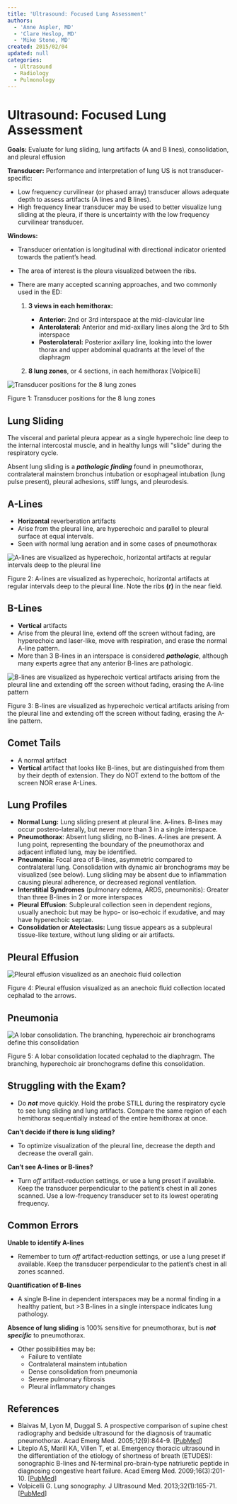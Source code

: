 ```yaml
---
title: 'Ultrasound: Focused Lung Assessment'
authors:
  - 'Anne Aspler, MD'
  - 'Clare Heslop, MD'
  - 'Mike Stone, MD'
created: 2015/02/04
updated: null
categories:
  - Ultrasound
  - Radiology
  - Pulmonology
---
```


# Ultrasound: Focused Lung Assessment

**Goals:** Evaluate for lung sliding, lung artifacts (A and B lines), consolidation, and pleural effusion

**Transducer:** Performance and interpretation of lung US is not transducer-specific:

- Low frequency curvilinear (or phased array) transducer allows adequate depth to assess artifacts (A lines and B lines).
- High frequency linear transducer may be used to better visualize lung sliding at the pleura, if there is uncertainty with the low frequency curvilinear transducer.

**Windows:** 
- Transducer orientation is longitudinal with directional indicator oriented towards the patient’s head. 
- The area of interest is the pleura visualized between the ribs. 
- There are many accepted scanning approaches, and two commonly used in the ED:

  1. **3 views in each hemithorax:**

     - **Anterior:** 2nd or 3rd interspace at the mid-clavicular line
     - **Anterolateral:** Anterior and mid-axillary lines along the 3rd to 5th interspace
     - **Posterolateral:** Posterior axillary line, looking into the lower thorax and upper abdominal quadrants at the level of the diaphragm

  2. **8 lung zones**, or 4 sections, in each hemithorax [Volpicelli]

![Transducer positions for the 8 lung zones](media/lung-ultrasound_image-1.png)

Figure 1: Transducer positions for the 8 lung zones

## Lung Sliding

The visceral and parietal pleura appear as a single hyperechoic line deep to the internal intercostal muscle, and in healthy lungs will "slide" during the respiratory cycle.

Absent lung sliding is a **_pathologic finding_** found in pneumothorax, contralateral mainstem bronchus intubation or esophageal intubation (lung pulse present), pleural adhesions, stiff lungs, and pleurodesis.

## A-Lines

- **Horizontal** reverberation artifacts
- Arise from the pleural line, are hyperechoic and parallel to pleural surface at equal intervals.
- Seen with normal lung aeration and in some cases of pneumothorax

![A-lines are visualized as hyperechoic, horizontal artifacts at regular intervals deep to the pleural line](media/lung-ultrasound_image-2.png)

Figure 2: A-lines are visualized as hyperechoic, horizontal artifacts at regular intervals deep to the pleural line. Note the ribs **(r)** in the near field.

## B-Lines

- **Vertical** artifacts
- Arise from the pleural line, extend off the screen without fading, are hyperechoic and laser-like, move with respiration, and erase the normal A-line pattern.
- More than 3 B-lines in an interspace is considered **_pathologic_**, although many experts agree that any anterior B-lines are pathologic.

![B-lines are visualized as hyperechoic vertical artifacts arising from the pleural line and extending off the screen without fading, erasing the A-line pattern](media/lung-ultrasound_image-3.png)

Figure 3: B-lines are visualized as hyperechoic vertical artifacts arising from the pleural line and extending off the screen without fading, erasing the A-line pattern.

## Comet Tails

- A normal artifact
- **Vertical** artifact that looks like B-lines, but are distinguished from them by their depth of extension. They do NOT extend to the bottom of the screen NOR erase A-Lines.

## Lung Profiles

- **Normal Lung:** Lung sliding present at pleural line. A-lines. B-lines may occur postero-laterally, but never more than 3 in a single interspace.
- **Pneumothorax**: Absent lung sliding, no B-lines. A-lines are present. A lung point, representing the boundary of the pneumothorax and adjacent inflated lung, may be identified.
- **Pneumonia:** Focal area of B-lines, asymmetric compared to contralateral lung. Consolidation with dynamic air bronchograms may be visualized (see below). Lung sliding may be absent due to inflammation causing pleural adherence, or decreased regional ventilation.
- **Interstitial Syndromes** (pulmonary edema, ARDS, pneumonitis): Greater than three B-lines in 2 or more interspaces
- **Pleural** **Effusion**: Subpleural collection seen in dependent regions, usually anechoic but may be hypo- or iso-echoic if exudative, and may have hyperechoic septae.
- **Consolidation or Atelectasis:** Lung tissue appears as a subpleural tissue-like texture, without lung sliding or air artifacts.

## Pleural Effusion

![Pleural effusion visualized as an anechoic fluid collection](media/lung-ultrasound_image-4.png)

Figure 4: Pleural effusion visualized as an anechoic fluid collection located cephalad to the arrows.

## Pneumonia

![A lobar consolidation. The branching, hyperechoic air bronchograms define this consolidation](media/lung-ultrasound_image-5.png)

Figure 5: A lobar consolidation located cephalad to the diaphragm. The branching, hyperechoic air bronchograms define this consolidation.

## Struggling with the Exam?

- Do **_not_** move quickly. Hold the probe STILL during the respiratory cycle to see lung sliding and lung artifacts. Compare the same region of each hemithorax sequentially instead of the entire hemithorax at once.

**Can’t decide if there is lung sliding?**

- To optimize visualization of the pleural line, decrease the depth and decrease the overall gain.

**Can’t see A-lines or B-lines?**

- Turn _off_ artifact-reduction settings, or use a lung preset if available. Keep the transducer perpendicular to the patient’s chest in all zones scanned. Use a low-frequency transducer set to its lowest operating frequency.

## Common Errors

**Unable to identify A-lines** 

- Remember to turn _off_ artifact-reduction settings, or use a lung preset if available. Keep the transducer perpendicular to the patient’s chest in all zones scanned.

**Quantification of B-lines** 

- A single B-line in dependent interspaces may be a normal finding in a healthy patient, but >3 B-lines in a single interspace indicates lung pathology.

**Absence of lung sliding** is 100% sensitive for pneumothorax, but is **_not specific_** to pneumothorax. 

- Other possibilities may be:
  - Failure to ventilate
  - Contralateral mainstem intubation
  - Dense consolidation from pneumonia
  - Severe pulmonary fibrosis
  - Pleural inflammatory changes

## References

- Blaivas M, Lyon M, Duggal S. A prospective comparison of supine chest radiography and bedside ultrasound for the diagnosis of traumatic pneumothorax. Acad Emerg Med. 2005;12(9):844-9. [[PubMed](http://www.ncbi.nlm.nih.gov/pubmed/16141018)]
- Liteplo AS, Marill KA, Villen T, et al. Emergency thoracic ultrasound in the differentiation of the etiology of shortness of breath (ETUDES): sonographic B-lines and N-terminal pro-brain-type natriuretic peptide in diagnosing congestive heart failure. Acad Emerg Med. 2009;16(3):201-10. [[PubMed](http://www.ncbi.nlm.nih.gov/pubmed/19183402)]
- Volpicelli G. Lung sonography. J Ultrasound Med. 2013;32(1):165-71. [[PubMed](http://www.ncbi.nlm.nih.gov/pubmed/23269722)]
